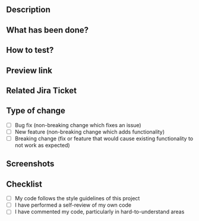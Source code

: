 ## Description

<!-- Provide a brief summary of the changes made in this PR -->

## What has been done?

<!-- Describe in detail the changes/features you've implemented -->

## How to test?

<!-- Provide clear steps to test the changes -->

## Preview link

<!-- If applicable, add link to staging/preview environment -->

## Related Jira Ticket

<!-- Add Jira ticket reference, e.g., PROJ-123 -->

## Type of change

- [ ] Bug fix (non-breaking change which fixes an issue)
- [ ] New feature (non-breaking change which adds functionality)
- [ ] Breaking change (fix or feature that would cause existing functionality to not work as expected)

## Screenshots

<!-- If applicable, add screenshots to help explain your changes -->

## Checklist

- [ ] My code follows the style guidelines of this project
- [ ] I have performed a self-review of my own code
- [ ] I have commented my code, particularly in hard-to-understand areas
